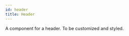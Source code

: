 ```yaml
---
id: header
title: Header
---
```


<a class="SourceView-page" href="https://github.com/aptuitiv/cacao/blob/master/src/css/components/header/header.css"></a>

A component for a header. To be customized and styled.